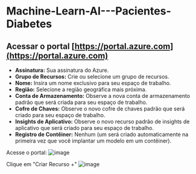 # Machine-Learn-AI---Pacientes-Diabetes

## Acessar o portal [https://portal.azure.com](https://portal.azure.com)

- **Assinatura:** Sua assinatura do Azure.
- **Grupo de Recursos:** Crie ou selecione um grupo de recursos.
- **Nome:** Insira um nome exclusivo para seu espaço de trabalho.
- **Região:** Selecione a região geográfica mais próxima.
- **Conta de Armazenamento:** Observe a nova conta de armazenamento padrão que será criada para seu espaço de trabalho.
- **Cofre de Chaves:** Observe o novo cofre de chaves padrão que será criado para seu espaço de trabalho.
- **Insights de Aplicativo:** Observe o novo recurso padrão de insights de aplicativo que será criado para seu espaço de trabalho.
- **Registro de Contêiner:** Nenhum (um será criado automaticamente na primeira vez que você implantar um modelo em um contêiner).

Acesse o portal:
![image](https://github.com/pedroheinrich/Machine-Learn-AI---Pacientes-Diabetes/assets/97209403/1195b4c2-51b3-4033-b9ee-93b5f521c375)

Clique em "Criar Recurso +"
![image](https://github.com/pedroheinrich/Machine-Learn-AI---Pacientes-Diabetes/assets/97209403/2ae797ad-f87b-45e5-b27f-e0a65b36a6e6)






